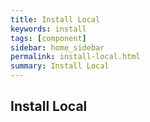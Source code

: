 ```yaml
---
title: Install Local  
keywords: install
tags: [component]
sidebar: home_sidebar
permalink: install-local.html
summary: Install Local 
---
```


## Install Local  